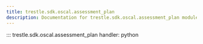 ```yaml
---
title: trestle.sdk.oscal.assessment_plan
description: Documentation for trestle.sdk.oscal.assessment_plan module
---
```


::: trestle.sdk.oscal.assessment_plan
handler: python
